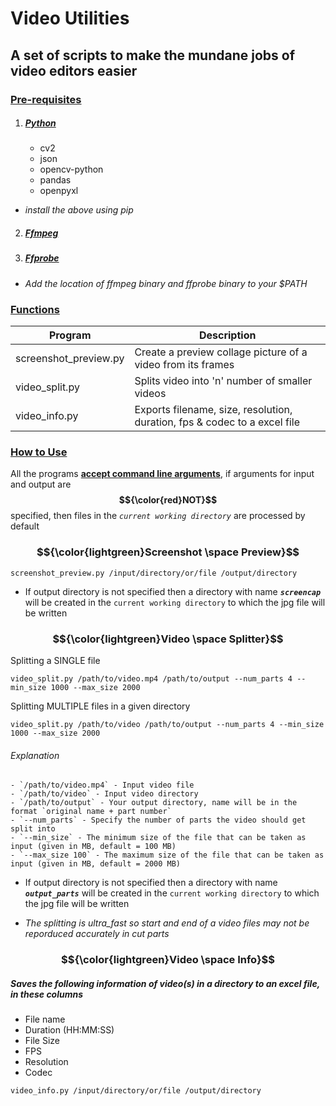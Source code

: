# Video Utilities
## A set of scripts to make the mundane jobs of video editors easier

  ### <ins>Pre-requisites</ins>
 1. ##### [Python](https://www.python.org/downloads/)
      - cv2
      - json
      - opencv-python
      - pandas
      - openpyxl
  - _install the above using pip_
  2. #####   [Ffmpeg](https://ffbinaries.com/downloads)
  3. #####   [Ffprobe](https://ffbinaries.com/downloads)
  - _Add the location of ffmpeg binary and ffprobe binary to your $PATH_

  ### <ins>Functions</ins>

  | Program | Description |
| --- | --- |
| screenshot_preview.py | Create a preview collage picture of a video from its frames |
| video_split.py | Splits video into 'n' number of smaller videos |
| video_info.py | Exports filename, size, resolution, duration, fps & codec to a excel file | 

### <ins>How to Use</ins>

All the programs <ins>**accept command line arguments**</ins>, if arguments for input and output are **$${\color{red}NOT}$$** specified, then files in the _`current working directory`_ are processed by default

### $${\color{lightgreen}Screenshot \space Preview}$$

```batch
screenshot_preview.py /input/directory/or/file /output/directory
```

- If output directory is not specified then a directory with name _**`screencap`**_ will be created in the `current working directory` to which the jpg file will be written

### $${\color{lightgreen}Video \space Splitter}$$

Splitting a SINGLE file

```batch
video_split.py /path/to/video.mp4 /path/to/output --num_parts 4 --min_size 1000 --max_size 2000
```

Splitting MULTIPLE files in a given directory

```batch
video_split.py /path/to/video /path/to/output --num_parts 4 --min_size 1000 --max_size 2000
```

###### Explanation
    - `/path/to/video.mp4` - Input video file
    - `/path/to/video` - Input video directory
    - `/path/to/output` - Your output directory, name will be in the format `original name + part number`
    - `--num_parts` - Specify the number of parts the video should get split into
    - `--min_size` - The minimum size of the file that can be taken as input (given in MB, default = 100 MB)
    - `--max_size 100` - The maximum size of the file that can be taken as input (given in MB, default = 2000 MB)

- If output directory is not specified then a directory with name _**`output_parts`**_ will be created in the `current working directory` to which the jpg file will be written

* _The splitting is ultra_fast so start and end of a video files may not be reporduced accurately in cut parts_

### $${\color{lightgreen}Video \space Info}$$

##### Saves the following information of video(s) in a directory to an excel file, in these columns

- File name
- Duration (HH:MM:SS)
- File Size
- FPS
- Resolution
- Codec

```batch
video_info.py /input/directory/or/file /output/directory
```

